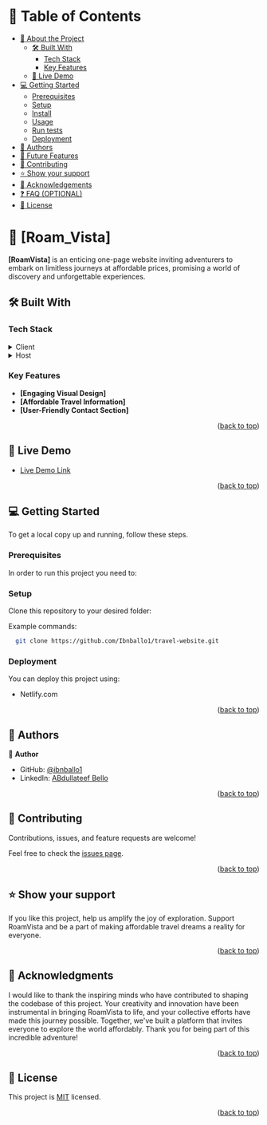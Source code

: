 <a name="readme-top"></a>

<!-- TABLE OF CONTENTS -->

# 📗 Table of Contents

- [📖 About the Project](#about-project)
  - [🛠 Built With](#built-with)
    - [Tech Stack](#tech-stack)
    - [Key Features](#key-features)
  - [🚀 Live Demo](#live-demo)
- [💻 Getting Started](#getting-started)
  - [Prerequisites](#prerequisites)
  - [Setup](#setup)
  - [Install](#install)
  - [Usage](#usage)
  - [Run tests](#run-tests)
  - [Deployment](#deployment)
- [👥 Authors](#authors)
- [🔭 Future Features](#future-features)
- [🤝 Contributing](#contributing)
- [⭐️ Show your support](#support)
- [🙏 Acknowledgements](#acknowledgements)
- [❓ FAQ (OPTIONAL)](#faq)
- [📝 License](#license)

<!-- PROJECT DESCRIPTION -->

# 📖 [Roam_Vista] <a name="about-project"></a>

**[RoamVista]** is an enticing one-page website inviting adventurers to embark on limitless journeys at affordable prices, promising a world of discovery and unforgettable experiences.

## 🛠 Built With <a name="built-with"></a>

### Tech Stack <a name="tech-stack"></a>

<details>
  <summary>Client</summary>
  <ul>
    <li><a href="https://www.w3.org/TR/html52/">HTML</a></li>
    <li><a href=" https://www.w3.org/Style/CSS/specs.en.html">CSS</a></li>
  </ul>
</details>

<details>
<summary>Host</summary>
  <ul>
    <li><a href="https://www.netlify.com/">Netlify</a></li>
  </ul>
</details>

<!-- Features -->

### Key Features <a name="key-features"></a>

- **[Engaging Visual Design]**
- **[Affordable Travel Information]**
- **[User-Friendly Contact Section]**

<p align="right">(<a href="#readme-top">back to top</a>)</p>

<!-- LIVE DEMO -->

## 🚀 Live Demo <a name="live-demo"></a>

- [Live Demo Link](https://classy-cucurucho-ef86a2.netlify.app/)

<p align="right">(<a href="#readme-top">back to top</a>)</p>

<!-- GETTING STARTED -->

## 💻 Getting Started <a name="getting-started"></a>

To get a local copy up and running, follow these steps.

### Prerequisites

In order to run this project you need to:

### Setup

Clone this repository to your desired folder:

Example commands:

```sh
  git clone https://github.com/Ibnballo1/travel-website.git
```

### Deployment

You can deploy this project using:

- Netlify.com

<p align="right">(<a href="#readme-top">back to top</a>)</p>

<!-- AUTHORS -->

## 👥 Authors <a name="authors"></a>

👤 **Author**

- GitHub: [@ibnballo1](https://github.com/ibnballo1)
- LinkedIn: [ABdullateef Bello](https://linkedin.com/in/abdullateef-bello)

<p align="right">(<a href="#readme-top">back to top</a>)</p>

<!-- CONTRIBUTING -->

## 🤝 Contributing <a name="contributing"></a>

Contributions, issues, and feature requests are welcome!

Feel free to check the [issues page](../../issues/).

<p align="right">(<a href="#readme-top">back to top</a>)</p>

<!-- SUPPORT -->

## ⭐️ Show your support <a name="support"></a>

If you like this project, help us amplify the joy of exploration. Support RoamVista and be a part of making affordable travel dreams a reality for everyone.

<p align="right">(<a href="#readme-top">back to top</a>)</p>

<!-- ACKNOWLEDGEMENTS -->

## 🙏 Acknowledgments <a name="acknowledgements"></a>

I would like to thank the inspiring minds who have contributed to shaping the codebase of this project. Your creativity and innovation have been instrumental in bringing RoamVista to life, and your collective efforts have made this journey possible. Together, we've built a platform that invites everyone to explore the world affordably. Thank you for being part of this incredible adventure!

<p align="right">(<a href="#readme-top">back to top</a>)</p>

<!-- LICENSE -->

## 📝 License <a name="license"></a>

This project is [MIT](https://github.com/Ibnballo1/travel-website/blob/dev/MIT.md) licensed.

<p align="right">(<a href="#readme-top">back to top</a>)</p>
